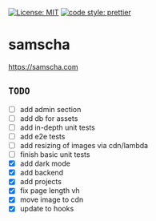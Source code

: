 [![License: MIT](https://img.shields.io/badge/License-MIT-yellow.svg)](https://opensource.org/licenses/MIT) [![code style: prettier](https://img.shields.io/badge/code_style-prettier-ff69b4.svg?style=flat-square)](https://github.com/prettier/prettier)

# samscha

https://samscha.com

## `TODO`

-   [ ] add admin section
-   [ ] add db for assets
-   [ ] add in-depth unit tests
-   [ ] add e2e tests
-   [ ] add resizing of images via cdn/lambda
-   [ ] finish basic unit tests
-   [x] add dark mode
-   [x] add backend
-   [x] add projects
-   [x] fix page length vh
-   [x] move image to cdn
-   [x] update to hooks
